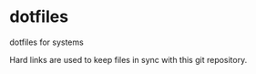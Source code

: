 # dotfiles
dotfiles for systems

Hard links are used to keep files in sync with this git repository. 

